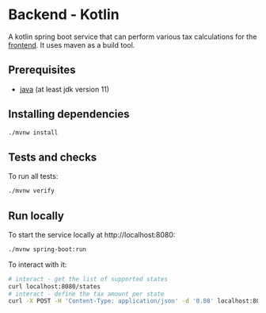 # Backend - Kotlin

A kotlin spring boot service that can perform various tax calculations for the [frontend](../../frontend/).
It uses maven as a build tool.

## Prerequisites
* [java](https://yarnpkg.com/getting-started/install) (at least jdk version 11)

## Installing dependencies
```bash
./mvnw install
```

## Tests and checks
To run all tests:
```bash
./mvnw verify
```

## Run locally
To start the service locally at http://localhost:8080:
```bash
./mvnw spring-boot:run
```

To interact with it:
```bash
# interact - get the list of supported states
curl localhost:8080/states
# interact - define the tax amount per state
curl -X POST -H 'Content-Type: application/json' -d '0.08' localhost:8080/states/UT/tax
```
